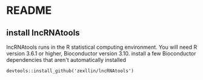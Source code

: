 # README
## install lncRNAtools

lncRNAtools runs in the R statistical computing environment. You will need R version 3.6.1 or higher, Bioconductor version 3.10. install a few Bioconductor dependencies that aren't automatically installed

```
devtools::install_github('zexllin/lncRNAtools')
```
